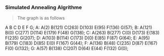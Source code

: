 ### Simulated Annealing Algrithme

> The graph is as follows

A B C D E F G;
A: A(2) B(121) C(263) D(103) E(95) F(136) G(57);
B: A(121) B(0) C(277) D(114) E(179) F(48) G(138);
C: A(263) B(277) C(0) D(173) E(183) F(235) G(207);
D: A(103) B(114) C(173) D(0) E(85) F(87) G(64);
E: A(95) B(179) C(183) D(85) E(0) F(167) G(44);
F: A(136) B(48) C(235) D(87) E(167) F(0) G(132);
G: A(57) B(138) C(207) D(64) E(44) F(132) G(0);
